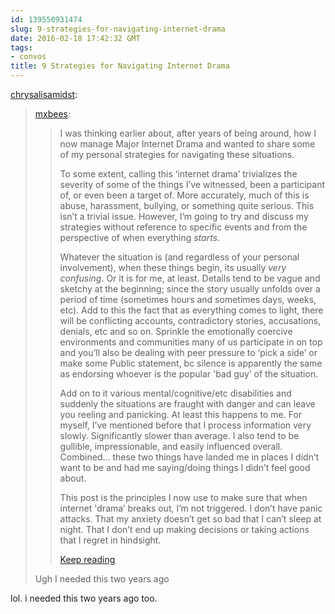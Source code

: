 ```yaml
---
id: 139550931474
slug: 9-strategies-for-navigating-internet-drama
date: 2016-02-18 17:42:32 GMT
tags:
- convos
title: 9 Strategies for Navigating Internet Drama
---
```

<p><a class="tumblr_blog" href="http://chrysalisamidst.tumblr.com/post/139550741588">chrysalisamidst</a>:</p>
<blockquote>
<p><a class="tumblr_blog" href="http://mxbees.tumblr.com/post/139550647989">mxbees</a>:</p>
<blockquote>
<p>I was thinking earlier about, after years of being around, how I now manage Major Internet Drama and wanted to share some of my personal strategies for navigating these situations.</p>

<p>To some extent, calling this ‘internet drama’ trivializes the severity of some of the things I’ve witnessed, been a participant of, or even been a target of. More accurately, much of this is abuse, harassment, bullying, or something quite serious. This isn’t a trivial issue. However, I’m going to try and discuss my strategies without reference to specific events and from the perspective of when everything <em>starts</em>.</p>

<p>Whatever the situation is (and regardless of your personal involvement), when these things begin, its usually <em>very confusing</em>. Or it is for me, at least. Details tend to be vague and sketchy at the beginning; since the story usually unfolds over a period of time (sometimes hours and sometimes days, weeks, etc). Add to this the fact that as everything comes to light, there will be conflicting accounts, contradictory stories, accusations, denials, etc and so on. Sprinkle the emotionally coercive environments and communities many of us participate in on top and you’ll also be dealing with peer pressure to ‘pick a side’ or make some Public statement, bc silence is apparently the same as endorsing whoever is the popular 'bad guy’ of the situation.</p>

<p>Add on to it various mental/cognitive/etc disabilities and suddenly the situations are fraught with danger and can leave you reeling and panicking. At least this happens to me. For myself, I’ve mentioned before that I process information very slowly. Significantly slower than average. I also tend to be gullible, impressionable, and easily influenced overall. Combined… these two things have landed me in places I didn’t want to be and had me saying/doing things I didn’t feel good about.</p>

<p>This post is the principles I now use to make sure that when internet 'drama’ breaks out, I’m not triggered. I don’t have panic attacks. That my anxiety doesn’t get so bad that I can’t sleep at night. That I don’t end up making decisions or taking actions that I regret in hindsight.</p> <p><a href="http://mxb.ca/post/139550647989/9-strategies-for-navigating-internet-drama" class="tmblr-truncated-link read_more">Keep reading</a></p>
</blockquote>
<p>Ugh I needed this two years ago</p>
</blockquote>

lol. i needed this two years ago too.